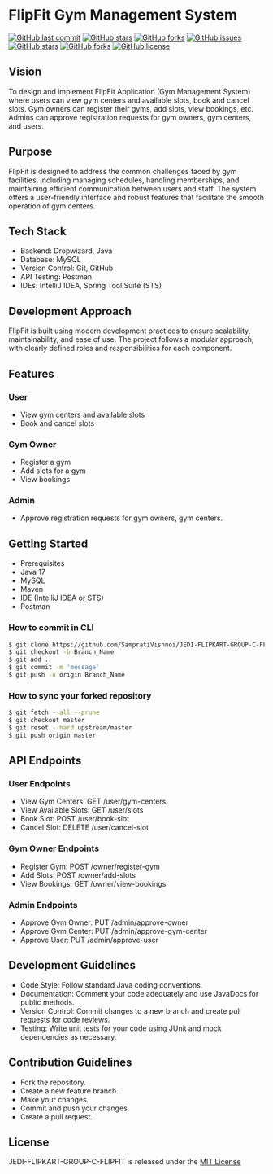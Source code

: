 # FlipFit Gym Management System

[![GitHub last commit](https://img.shields.io/github/last-commit/SampratiVishnoi/JEDI-FLIPKART-GROUP-C-FLIPFIT?style=for-the-badge&logo=git)](https://github.com/SampratiVishnoi/JEDI-FLIPKART-GROUP-C-FLIPFIT) 
[![GitHub stars](https://img.shields.io/github/stars/SampratiVishnoi/JEDI-FLIPKART-GROUP-C-FLIPFIT?style=for-the-badge)](https://github.com/SampratiVishnoi/JEDI-FLIPKART-GROUP-C-FLIPFIT/stargazers) 
[![GitHub forks](https://img.shields.io/github/forks/SampratiVishnoi/JEDI-FLIPKART-GROUP-C-FLIPFIT?style=for-the-badge&logo=git)](https://github.com/SampratiVishnoi/JEDI-FLIPKART-GROUP-C-FLIPFIT/network)
[![GitHub issues](https://img.shields.io/github/issues/SampratiVishnoi/JEDI-FLIPKART-GROUP-C-FLIPFIT?style=for-the-badge)](https://github.com/SampratiVishnoi/JEDI-FLIPKART-GROUP-C-FLIPFIT/issues)
[![GitHub stars](https://img.shields.io/github/stars/SampratiVishnoi/JEDI-FLIPKART-GROUP-C-FLIPFIT?style=for-the-badge)](https://github.com/SampratiVishnoi/JEDI-FLIPKART-GROUP-C-FLIPFIT/stargazers)
[![GitHub forks](https://img.shields.io/github/forks/SampratiVishnoi/JEDI-FLIPKART-GROUP-C-FLIPFIT?color=%230000ff&style=for-the-badge)](https://github.com/SampratiVishnoi/JEDI-FLIPKART-GROUP-C-FLIPFIT/network)
[![GitHub license](https://img.shields.io/github/license/SampratiVishnoi/JEDI-FLIPKART-GROUP-C-FLIPFIT?style=for-the-badge)](https://github.com/SampratiVishnoi/JEDI-FLIPKART-GROUP-C-FLIPFIT)

## Vision
To design and implement FlipFit Application (Gym Management System) where users can view gym centers and available slots, book and cancel slots. Gym owners can register their gyms, add slots, view bookings, etc. Admins can approve registration requests for gym owners, gym centers, and users.

## Purpose
FlipFit is designed to address the common challenges faced by gym facilities, including managing schedules, handling memberships, and maintaining efficient communication between users and staff. The system offers a user-friendly interface and robust features that facilitate the smooth operation of gym centers.

## Tech Stack
- Backend: Dropwizard, Java
- Database: MySQL
- Version Control: Git, GitHub
- API Testing: Postman
- IDEs: IntelliJ IDEA, Spring Tool Suite (STS)

## Development Approach
FlipFit is built using modern development practices to ensure scalability, maintainability, and ease of use. The project follows a modular approach, with clearly defined roles and responsibilities for each component.

## Features
### User
- View gym centers and available slots
- Book and cancel slots
### Gym Owner
- Register a gym
- Add slots for a gym
- View bookings
  
### Admin
- Approve registration requests for gym owners, gym centers. 

## Getting Started
- Prerequisites
- Java 17
- MySQL 
- Maven
- IDE (IntelliJ IDEA or STS)
- Postman

### How to commit in CLI

```sh
$ git clone https://github.com/SampratiVishnoi/JEDI-FLIPKART-GROUP-C-FLIPFIT.git
$ git checkout -b Branch_Name
$ git add .
$ git commit -m 'message'
$ git push -u origin Branch_Name

```

### How to sync your forked repository

```sh
$ git fetch --all --prune
$ git checkout master
$ git reset --hard upstream/master
$ git push origin master

```

## API Endpoints
### User Endpoints
- View Gym Centers: GET /user/gym-centers
- View Available Slots: GET /user/slots
- Book Slot: POST /user/book-slot
- Cancel Slot: DELETE /user/cancel-slot
### Gym Owner Endpoints
- Register Gym: POST /owner/register-gym
- Add Slots: POST /owner/add-slots
- View Bookings: GET /owner/view-bookings
### Admin Endpoints
- Approve Gym Owner: PUT /admin/approve-owner
- Approve Gym Center: PUT /admin/approve-gym-center
- Approve User: PUT /admin/approve-user
## Development Guidelines
- Code Style: Follow standard Java coding conventions.
- Documentation: Comment your code adequately and use JavaDocs for public methods.
- Version Control: Commit changes to a new branch and create pull requests for code reviews.
- Testing: Write unit tests for your code using JUnit and mock dependencies as necessary.
## Contribution Guidelines
- Fork the repository.
- Create a new feature branch.
- Make your changes.
- Commit and push your changes.
- Create a pull request.

## License
JEDI-FLIPKART-GROUP-C-FLIPFIT is released under the [MIT License](https://github.com/SampratiVishnoi/JEDI-FLIPKART-GROUP-C-FLIPFIT/blob/main/LICENSE)
